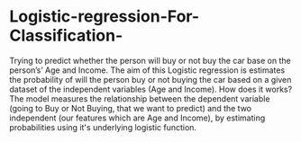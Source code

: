 # Logistic-regression-For-Classification-
Trying to predict whether the person will buy or not buy the car base on the person’s’ Age and Income. The aim of this Logistic regression is estimates the probability of will the person buy or not buying the car based on a given dataset of the independent variables (Age and Income).
How does it works? 
The model measures the relationship between the dependent variable (going to Buy or Not Buying, that we want to predict) and the two independent (our features which are Age and Income), by estimating probabilities using it's underlying logistic function. 
